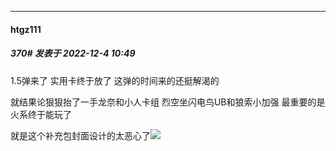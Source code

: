 

*****

####  htgz111  
##### 370#       发表于 2022-12-4 10:49

1.5弹来了 实用卡终于放了 这弹的时间来的还挺解渴的

就结果论狠狠抬了一手龙奈和小人卡组 烈空坐闪电鸟UB和狼索小加强 最重要的是火系终于能玩了

就是这个补充包封面设计的太恶心了<img src="https://static.saraba1st.com/image/smiley/face2017/067.png" referrerpolicy="no-referrer">

